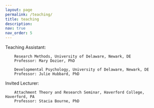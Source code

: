 ```yaml
---
layout: page
permalink: /teaching/
title: teaching
description:
nav: true
nav_order: 5
---
```


Teaching Assistant:

        Research Methods, University of Delaware, Newark, DE
        Professor: Mary Dozier, PhD

        Developmental Psychology, University of Delaware, Newark, DE
        Professor: Julie Hubbard, PhD

Invited Lecturer:

        Attachment Theory and Research Seminar, Haverford College, Haverford, PA
        Professor: Stacia Bourne, PhD
